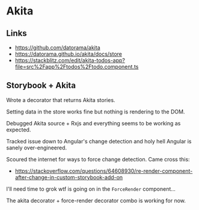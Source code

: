 # Akita

## Links
- https://github.com/datorama/akita
- https://datorama.github.io/akita/docs/store
- https://stackblitz.com/edit/akita-todos-app?file=src%2Fapp%2Ftodos%2Ftodo.component.ts


## Storybook + Akita
Wrote a decorator that returns Akita stories.

Setting data in the store works fine but nothing is rendering to the DOM. 

Debugged Akita source + Rxjs and everything seems to be working as expected.

Tracked issue down to Angular's change detection and holy hell Angular is sanely over-engineered.

Scoured the internet for ways to force change detection. Came cross this:
- https://stackoverflow.com/questions/64608930/re-render-component-after-change-in-custom-storybook-add-on

I'll need time to grok wtf is going on in the `ForceRender` component... 

The akita decorator + force-render decorator combo is working for now.

